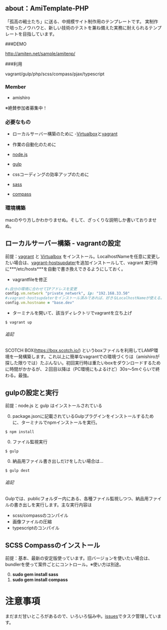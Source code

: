 ## about：AmiTemplate-PHP

「孤高の戦士たち」に送る、中規模サイト制作用のテンプレートです。
実制作で培ったノウハウと、新しい技術のテストを兼ね備えた実務に耐えられるテンプレートを目指しています。

###DEMO

http://amiten.net/sample/amitenp/

###利用

vagrant/gulp/php/scss/compass/pjax/typescript

### Member

- amishiro

※絶賛参加者募集中！

### 必要なもの

- ローカルサーバー構築のために
 -[Virtualbox](https://www.virtualbox.org/)と[vagrant](https://www.vagrantup.com/)

- 作業の自動化のために
 - [node.js](http://nodejs.jp/)
 - [gulp](http://gulpjs.com/)
- cssコーディングの効率アップのために
 - [sass](http://sass-lang.com/)
 - [compass](http://compass-style.org/)

### 環境構築

macのやり方しかわかりませぬ。そして、ざっくりな説明しか書いておりませぬ。

## ローカルサーバー構築 - vagrantの設定

前提：[vagrant](https://www.vagrantup.com/) と [Virtualbox](https://www.virtualbox.org/) をインストール。LocalhostNameを任意に変更したい場合は、[vagrant-hostsupdater](https://github.com/cogitatio/vagrant-hostsupdater)を追加インストールして、vagrant 実行時に***/etc/hosts***を自動で書き換えできるようにしておく。

- vagrantfileを修正
~~~ruby
#↓自分の環境に合わせてIPアドレスを変更
config.vm.network "private_network", ip: "192.168.33.50"
#↓vagrant-hostsupdaterをインストール済みであれば、好きなLocalhostNameが使える。
config.vm.hostname = "base.dev"
~~~

- ターミナルを開いて、該当ディレクトリでvagrantを立ち上げ
~~~
$ vagrant up
~~~

###### 追記

SCOTCH BOX(https://box.scotch.io/) というboxファイルを利用してLAMP環境を一発構築します。これ以上に簡単なvagrantでの環境づくりは（amishiroが探した限りでは）たぶんない。初回実行時は重たいboxをダウンロードするために時間がかかるが、２回目以降は（PC環境にもよるけど）30s〜5mぐらいで終わる。最強。

## gulpの設定と実行

前提：node.js と gulp はインストールされている

0. package.jsonに記載されているGulpプラグインをインストールするために、ターミナルでnpmインストールを実行。
~~~
$ npm install
~~~
0. ファイル監視実行
~~~
$ gulp
~~~
0. 納品用ファイル書き出しだけをしたい場合は…
~~~
$ gulp dest
~~~

###### 追記

Gulpでは、publicフォルダー内にある、各種ファイル監視しつつ、納品用ファイルの書き出しを実行します。主な実行内容は

- scss/compassのコンパイル
- 画像ファイルの圧縮
- typescriptのコンパイル

## SCSS Compassのインストール

前提：基本、最新の安定版使っています。旧バージョンを使いたい場合は、bundlerを使って案件ごとにコントロール。※使い方は別途。

0. **sudo gem install sass**
0. **sudo gem install compass**


# 注意事項

まだまだ甘いところがあるので、いろいろ悩み中。[issues](https://github.com/amishiro/AmiTemplate-PHP/issues)でタスク管理しています。
